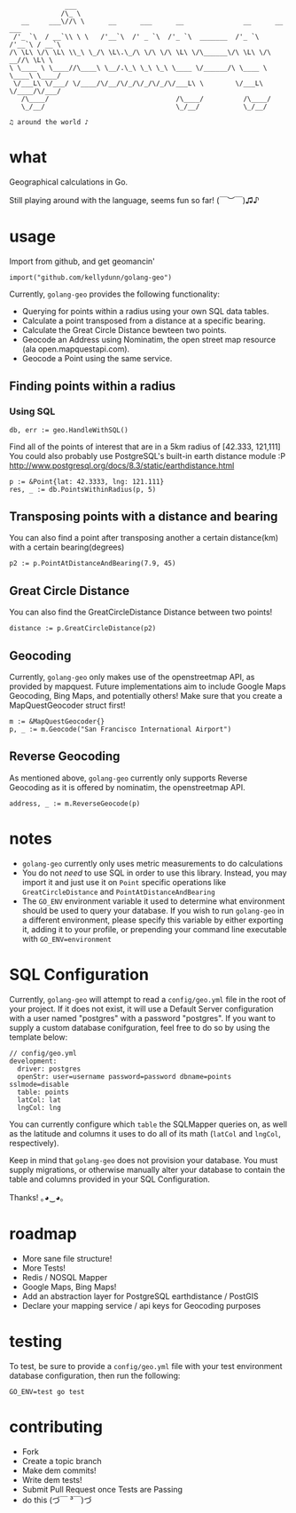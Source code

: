 ```
              ___                                                              
             /\_ \                                                             
   __     ___\//\ \      __      ___      __               __      __    ___   
 /'_ `\  / __`\\ \ \   /'__`\  /' _ `\  /'_ `\  _______  /'_ `\  /'__`\ / __`\ 
/\ \L\ \/\ \L\ \\_\ \_/\ \L\.\_/\ \/\ \/\ \L\ \/\______\/\ \L\ \/\  __//\ \L\ \
\ \____ \ \____//\____\ \__/.\_\ \_\ \_\ \____ \/______/\ \____ \ \____\ \____/
 \/___L\ \/___/ \/____/\/__/\/_/\/_/\/_/\/___L\ \        \/___L\ \/____/\/___/ 
   /\____/                                /\____/          /\____/             
   \_/__/                                 \_/__/           \_/__/              

♫ around the world ♪
```

# what 

Geographical calculations in Go.

Still playing around with the language, seems fun so far! (￣︶￣)♫♪

# usage

Import from github, and get geomancin'

```
import("github.com/kellydunn/golang-geo")
```

Currently, `golang-geo` provides the following functionality:

  - Querying for points within a radius using your own SQL data tables.
  - Calculate a point transposed from a distance at a specific bearing.
  - Calculate the Great Circle Distance bewteen two points.
  - Geocode an Address using Nominatim, the open street map resource (ala open.mapquestapi.com).
  - Geocode a Point using the same service.

## Finding points within a radius

### Using SQL

```
db, err := geo.HandleWithSQL()
```

Find all of the points of interest that are in a 5km radius of [42.333, 121,111]
You could also probably use PostgreSQL's built-in earth distance module :P 
http://www.postgresql.org/docs/8.3/static/earthdistance.html

```
p := &Point{lat: 42.3333, lng: 121.111}
res, _ := db.PointsWithinRadius(p, 5)
```

## Transposing points with a distance and bearing

You can also find a point after transposing another a certain distance(km) with a certain bearing(degrees)

```
p2 := p.PointAtDistanceAndBearing(7.9, 45)
```     

## Great Circle Distance

You can also find the GreatCircleDistance Distance between two points!  

```
distance := p.GreatCircleDistance(p2)
```

## Geocoding

Currently, `golang-geo` only makes use of the openstreetmap API, as provided by mapquest.  Future implementations aim to include Google Maps Geocoding, Bing Maps, and potentially others!  Make sure that you create a MapQuestGeocoder struct first!

```
m := &MapQuestGeocoder{}
p, _ := m.Geocode("San Francisco International Airport")
```

## Reverse Geocoding

As mentioned above, `golang-geo` currently only supports Reverse Geocoding as it is offered by nominatim, the openstreetmap API.

```
address, _ := m.ReverseGeocode(p)
```

# notes

  - `golang-geo` currently only uses metric measurements to do calculations
  - You do not _need_ to use SQL in order to use this library.  Instead, you may import it and just use it on `Point` specific operations like `GreatCircleDistance` and `PointAtDistanceAndBearing`
  - The `GO_ENV` environment variable it used to determine what environment should be used to query your database.  If you wish to run `golang-geo` in a different environment, please specify this variable by either exporting it, adding it to your profile, or prepending your command line executable with `GO_ENV=environment`

# SQL Configuration

Currently, `golang-geo` will attempt to read a `config/geo.yml` file in the root of your project.  If it does not exist, it will use a Default Server configuration with a user named "postgres" with a password "postgres".  If you want to supply a custom database conifguration, feel free to do so by using the template below:

```
// config/geo.yml
development:
  driver: postgres
  openStr: user=username password=password dbname=points sslmode=disable
  table: points
  latCol: lat
  lngCol: lng
```

You can currently configure which `table` the SQLMapper queries on, as well as the latitude and columns it uses to do all of its math (`latCol` and `lngCol`, respectively).

Keep in mind that `golang-geo` does not provision your database.  You must supply migrations, or otherwise manually alter your database to contain the table and columns provided in your SQL Configuration.

Thanks! ｡◕‿◕｡

# roadmap
  - More sane file structure!
  - More Tests!
  - Redis / NOSQL Mapper
  - Google Maps, Bing Maps!
  - Add an abstraction layer for PostgreSQL earthdistance / PostGIS
  - Declare your mapping service / api keys for Geocoding purposes

# testing

To test, be sure to provide a `config/geo.yml` file with your test environment database configuration, then run the following:

```
GO_ENV=test go test
```

# contributing
  - Fork
  - Create a topic branch
  - Make dem commits!
  - Write dem tests!
  - Submit Pull Request once Tests are Passing
  - do this (づ￣ ³￣)づ